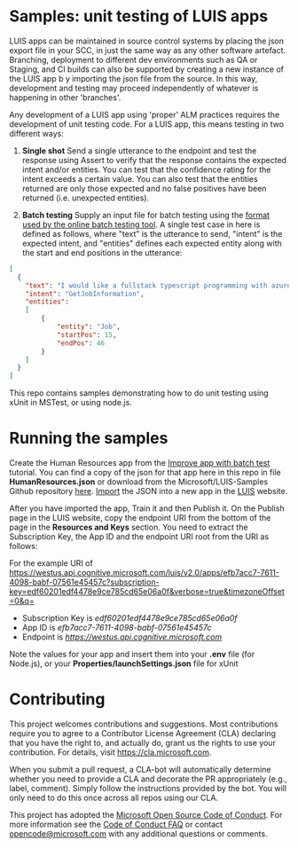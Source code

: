 
# Samples: unit testing of LUIS apps

LUIS apps can be maintained in source control systems by placing the json export file in your SCC, in just the same way as any other software artefact. Branching, deployment to different dev environments such as QA or Staging, and CI builds can also be supported by creating a new instance of the LUIS app b y importing the json file from the source. In this way, development and testing may proceed independently of whatever is happening in other 'branches'.

Any development of a LUIS app using 'proper' ALM practices requires the development of unit testing code. For a LUIS app, this means  testing in two different ways:

  1. **Single shot** Send a single utterance to the endpoint and test the response using Assert to verify that the response contains the expected intent and/or entities. You can test that the confidence rating for the intent exceeds a certain value. You can also test that the entities returned are only those expected and no false positives have been returned (i.e. unexpected entities).

  2. **Batch testing** Supply an input file for batch testing using the [format used by the online batch testing tool](https://docs.microsoft.com/en-us/azure/cognitive-services/luis/luis-concept-batch-test#batch-file-format). A single test case in here is defined as follows, where "text" is the utterance to send, "intent" is the expected intent, and "entities" defines each expected entity along with the start and end positions in the utterance:

  ```json
  [
    {
      "text": "I would like a fullstack typescript programming with azure job",
      "intent": "GetJobInformation",
      "entities": 
      [
          {
              "entity": "Job",
              "startPos": 15,
              "endPos": 46
          }
      ]
    }
  ]
  ```
  This repo contains samples demonstrating how to do unit testing using xUnit in MSTest, or using node.js.

# Running the samples

Create the Human Resources app from the [Improve app with batch test](https://docs.microsoft.com/en-us/azure/cognitive-services/luis/luis-tutorial-batch-testing) tutorial. You can find a copy of the json for that app here in this repo in file **HumanResources.json** or download from the Microsoft/LUIS-Samples Github repository [here](https://github.com/Microsoft/LUIS-Samples/blob/master/documentation-samples/tutorials/custom-domain-batchtest-HumanResources.json). [Import](https://docs.microsoft.com/en-us/azure/cognitive-services/luis/luis-how-to-start-new-app#import-new-app) the JSON into a new app in the [LUIS](https://docs.microsoft.com/en-us/azure/cognitive-services/luis/luis-reference-regions#luis-website) website. 

After you have imported the app, Train it and then Publish it. On the Publish page in the LUIS website, copy the endpoint URI from the bottom of the page in the **Resources and Keys** section. You need to extract the Subscription Key, the App ID and the endpoint URI root from the URI as follows:

For the example URI of https://westus.api.cognitive.microsoft.com/luis/v2.0/apps/efb7acc7-7611-4098-babf-07561e45457c?subscription-key=edf60201edf4478e9ce785cd65e06a0f&verbose=true&timezoneOffset=0&q= 
  - Subscription Key is *edf60201edf4478e9ce785cd65e06a0f*
  - App ID is *efb7acc7-7611-4098-babf-07561e45457c*
  - Endpoint is *https://westus.api.cognitive.microsoft.com*

Note the values for your app and insert them into your **.env** file (for Node.js), or your **Properties/launchSettings.json** file for xUnit
  
# Contributing

This project welcomes contributions and suggestions.  Most contributions require you to agree to a
Contributor License Agreement (CLA) declaring that you have the right to, and actually do, grant us
the rights to use your contribution. For details, visit https://cla.microsoft.com.

When you submit a pull request, a CLA-bot will automatically determine whether you need to provide
a CLA and decorate the PR appropriately (e.g., label, comment). Simply follow the instructions
provided by the bot. You will only need to do this once across all repos using our CLA.

This project has adopted the [Microsoft Open Source Code of Conduct](https://opensource.microsoft.com/codeofconduct/).
For more information see the [Code of Conduct FAQ](https://opensource.microsoft.com/codeofconduct/faq/) or
contact [opencode@microsoft.com](mailto:opencode@microsoft.com) with any additional questions or comments.
